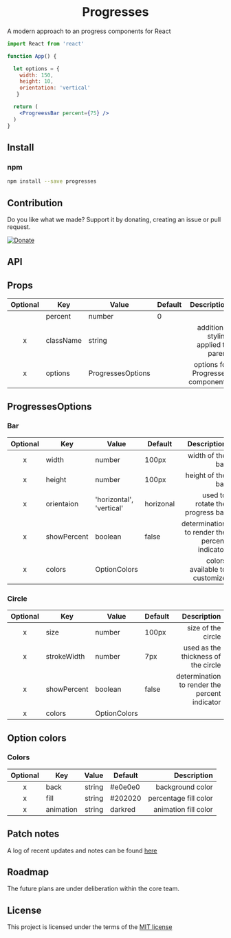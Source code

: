 <h1 align="center">Progresses</h1>
<!-- <p align="center">
  <a href="https://www.npmjs.com/package/progresses">
    <img alt="npm" src="https://img.shields.io/npm/v/progresses?style=flat" />
  </a>
  <a href="https://www.npmjs.com/package/progresses">
    <img alt="npm" src="https://img.shields.io/npm/dw/progresses?style=flat?&color=blue" />
  </a>
  <a href="https://www.npmjs.com/package/progresses">
    <img alt="npm" src="https://img.shields.io/github/package-json/dependency-version/capriok/progresses/dev/@types/react" />
  </a>
</p> -->

<!-- <p align="center">
  <img alt="screenshot" src="https://i.gyazo.com/feff88e421e29781edc414c4e041e5ec.png" >
</p> -->

A modern approach to an progress components for React

```jsx
import React from 'react'

function App() {

  let options = { 
    width: 150,
    height: 10,
    orientation: 'vertical'
   }

  return (
    <ProgreessBar percent={75} />
  )
}
```

## Install

### npm

```bash
npm install --save progresses
```

## Contribution

Do you like what we made? Support it by donating, creating an issue or pull request.

[![Donate](https://img.shields.io/badge/Donate-PayPal-blue.svg)](https://paypal.me/capriok7)

<!-- ## Try it out on CodeSandbox
[![Edit Button](https://svgshare.com/i/KAx.svg)](https://codesandbox.io/s/autosearch-08wvi) -->

## API

## Props

| Optional | Key         | Value                     | Default | Description |
|:--------:|-------------|---------------------------|---------|------------:|
|          | percent     | number                    | 0       | |
| x        | className   | string                    |         | additional styling applied to parent |
| x        | options     | ProgressesOptions         |         | options for Progresses components |

## ProgressesOptions

### Bar

| Optional | Key         | Value                     | Default   | Description |
|:--------:|-------------|---------------------------|-----------|------------:|
| x        | width       | number                    | 100px     | width of the bar|
| x        | height      | number                    | 100px     | height of the bar |
| x        | orientaion  | 'horizontal', 'vertical'  | horizonal | used to rotate the progress bar |
| x        | showPercent | boolean                   | false     | determination to render the percent indicator |
| x        | colors      | OptionColors              |           | colors available to customize |
 
### Circle

| Optional | Key         | Value                     | Default | Description |
|:--------:|-------------|---------------------------|---------|------------:|
| x        | size        | number                    | 100px   | size of the circle |
| x        | strokeWidth | number                    | 7px     | used as the thickness of the circle |
| x        | showPercent | boolean                   | false   | determination to render the percent indicator |
| x        | colors      | OptionColors              |         | |
 
## Option colors

### Colors

| Optional | Key         | Value                     | Default | Description |
|:--------:|-------------|--------------------------:|---------|------------:|
| x        | back        | string                    | #e0e0e0 | background color |
| x        | fill        | string                    | #202020 | percentage fill color |
| x        | animation   | string                    | darkred | animation fill color |

## Patch notes
A log of recent updates and notes can be found [here](https://kylecaprio.dev/progresses)

## Roadmap
The future plans are under deliberation within the core team.

## License
This project is licensed under the terms of the [MIT license](/LICENSE)

